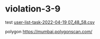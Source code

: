 # violation-3-9
test
[user-list-task-2022-04-19 07_48_58.csv](https://github.com/Liqwa123/violation-3-9/files/10928710/user-list-task-2022-04-19.07_48_58.csv)

polygon 
https://mumbai.polygonscan.com/
